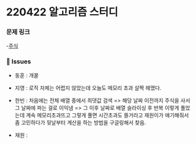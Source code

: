 # 220422 알고리즘 스터디

### 문제 링크

-[주식](https://www.acmicpc.net/problem/11501)

### 👾 Issues

- 동훈 : 개꿀

- 지영 : 로직 자체는 어렵지 않았는데 오늘도 메모리 초과 살짝 헤맸다.

- 한빈 : 처음에는 전체 배열 중에서 최댓값 검색 => 해당 날짜 이전까지 주식을 사서 그 날짜에 파는 걸로 이익냄 => 그 이후 날짜로 배열 슬라이싱 후 반복 이렇게 풀었는데
        계속 메모리초과뜨고 그렇게 풀면 시간초과도 뜰거라고 재원이가 얘기해줘서 좀 고민하다가 뒷날부터 계산을 하는 방법을 구글링해서 찾음.

- 재원 :

